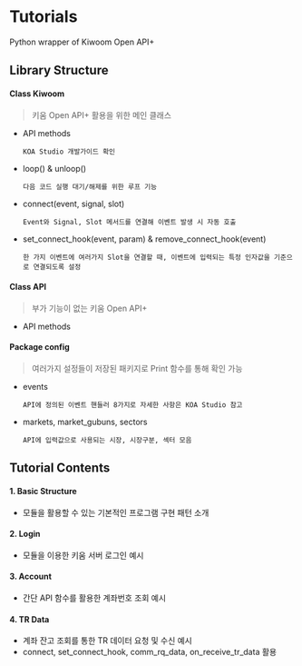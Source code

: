 # Tutorials
Python wrapper of Kiwoom Open API+

## Library Structure

#### Class Kiwoom 

> 키움 Open API+  활용을 위한 메인 클래스  

   - API methods
   
         KOA Studio 개발가이드 확인
   
   - loop() & unloop()
         
         다음 코드 실행 대기/해제를 위한 루프 기능
      
   - connect(event, signal, slot) 
   
         Event와 Signal, Slot 메서드를 연결해 이벤트 발생 시 자동 호출
   
   - set_connect_hook(event, param) & remove_connect_hook(event) 
   
         한 가지 이벤트에 여러가지 Slot을 연결할 때, 이벤트에 입력되는 특정 인자값을 기준으로 연결되도록 설정 
   
#### Class API

> 부가 기능이 없는 키움 Open API+

   - API methods
   
#### Package config

> 여러가지 설정들이 저장된 패키지로 Print 함수를 통해 확인 가능 
   
   - events
   
         API에 정의된 이벤트 핸들러 8가지로 자세한 사항은 KOA Studio 참고
   
   - markets, market_gubuns, sectors
    
         API에 입력값으로 사용되는 시장, 시장구분, 섹터 모음
   

## Tutorial Contents

#### 1. Basic Structure

- 모듈을 활용할 수 있는 기본적인 프로그램 구현 패턴 소개 

#### 2. Login

- 모듈을 이용한 키움 서버 로그인 예시

#### 3. Account

- 간단 API 함수를 활용한 계좌번호 조회 예시

#### 4. TR Data

- 계좌 잔고 조회를 통한 TR 데이터 요청 및 수신 예시 
- connect, set_connect_hook, comm_rq_data, on_receive_tr_data 활용